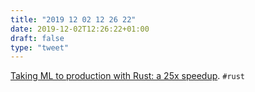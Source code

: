 ```yaml
---
title: "2019 12 02 12 26 22"
date: 2019-12-02T12:26:22+01:00
draft: false
type: "tweet"
---
```

[Taking ML to production with Rust: a 25x speedup](https://www.lpalmieri.com/posts/2019-12-01-taking-ml-to-production-with-rust-a-25x-speedup/). `#rust`
